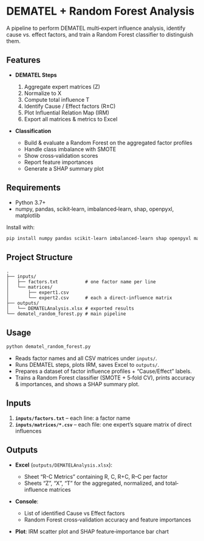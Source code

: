 # DEMATEL + Random Forest Analysis

A pipeline to perform DEMATEL multi‐expert influence analysis, identify cause vs. effect factors, and train a Random Forest classifier to distinguish them.

## Features

* **DEMATEL Steps**

  1. Aggregate expert matrices (Z)
  2. Normalize to X
  3. Compute total influence T
  4. Identify Cause / Effect factors (R±C)
  5. Plot Influential Relation Map (IRM)
  6. Export all matrices & metrics to Excel

* **Classification**

  * Build & evaluate a Random Forest on the aggregated factor profiles
  * Handle class imbalance with SMOTE
  * Show cross‐validation scores
  * Report feature importances
  * Generate a SHAP summary plot

## Requirements

* Python 3.7+
* numpy, pandas, scikit‑learn, imbalanced‑learn, shap, openpyxl, matplotlib

Install with:

```bash
pip install numpy pandas scikit-learn imbalanced-learn shap openpyxl matplotlib
```

## Project Structure

```
.
├── inputs/
│   ├── factors.txt          # one factor name per line
│   └── matrices/
│       ├── expert1.csv
│       └── expert2.csv      # each a direct‑influence matrix
├── outputs/
│   └── DEMATELAnalysis.xlsx # exported results
└── dematel_random_forest.py # main pipeline
```

## Usage

```bash
python dematel_random_forest.py
```

* Reads factor names and all CSV matrices under `inputs/`.
* Runs DEMATEL steps, plots IRM, saves Excel to `outputs/`.
* Prepares a dataset of factor influence profiles + “Cause/Effect” labels.
* Trains a Random Forest classifier (SMOTE + 5‑fold CV), prints accuracy & importances, and shows a SHAP summary plot.

## Inputs

1. **`inputs/factors.txt`** – each line: a factor name
2. **`inputs/matrices/*.csv`** – each file: one expert’s square matrix of direct influences

## Outputs

* **Excel** (`outputs/DEMATELAnalysis.xlsx`):

  * Sheet “R-C Metrics” containing R, C, R+C, R–C per factor
  * Sheets “Z”, “X”, “T” for the aggregated, normalized, and total‐influence matrices
* **Console**:

  * List of identified Cause vs Effect factors
  * Random Forest cross‐validation accuracy and feature importances
* **Plot**: IRM scatter plot and SHAP feature‐importance bar chart

